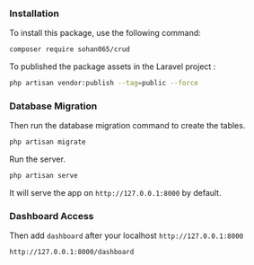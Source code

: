 ### Installation

To install this package, use the following command:

```bash
composer require sohan065/crud

```

To published the package assets in the Laravel project :

```bash
php artisan vendor:publish --tag=public --force

```

### Database Migration

Then run the database migration command to create the tables.

```bash
php artisan migrate
```

Run the server.

```bash
php artisan serve
```

It will serve the app on `http://127.0.0.1:8000` by default.

### Dashboard Access

Then add `dashboard` after your localhost `http://127.0.0.1:8000`

```bash
http://127.0.0.1:8000/dashboard
```
